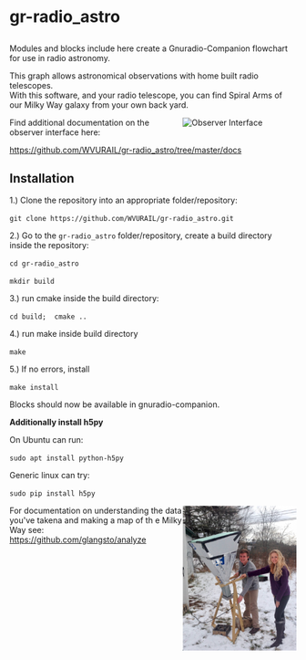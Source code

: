 # gr-radio_astro

##  

Modules and blocks include here create a Gnuradio-Companion flowchart for use in radio astronomy.  

This graph allows astronomical observations with home built radio telescopes.  
With this software, and your radio telescope, you can find Spiral Arms of our Milky Way
galaxy from your own back yard.

<a href="https://github.com/WVURAIL/gr-radio_astro/tree/master/docs"> <img src="https://raw.githubusercontent.com/WVURAIL/gr-radio_astro/master/docs/NooElecHotColdLoadTest105K.png" alt="Observer Interface" align="right" width=200></a>
Find additional documentation on the observer interface here:
                                                                        
https://github.com/WVURAIL/gr-radio_astro/tree/master/docs

  

## Installation

1.) Clone the repository into an appropriate folder/repository: 

``git clone https://github.com/WVURAIL/gr-radio_astro.git``

2.) Go to the ``gr-radio_astro`` folder/repository, create a build directory inside the repository:

``
cd gr-radio_astro
``

``
mkdir build
`` 

3.)  run cmake inside the build directory:

``cd build;  cmake ..``

4.) run make inside build directory

``make``

5.)  If no errors, install

``make install``

Blocks should now be available in gnuradio-companion.
 
 **Additionally install h5py**
 
 On Ubuntu can run:
 
 ``sudo apt install python-h5py``
 
 Generic linux can try:
 
 ``sudo pip install h5py``

<a href="http://www.gb.nrao.edu/~glangsto/LightWorkMemo014r9.pdf"> <img src="https://raw.githubusercontent.com/glangsto/analyze/master/images/NathanielReginaHornObs.png" width=200 
alt="Horn, Nathaniel and Regina" align="right"></a>
For documentation on understanding the data you've takena and making a map of th e
Milky Way see: https://github.com/glangsto/analyze
